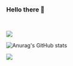 ### Hello there 👋

<!--
**Korkrane/Korkrane** is a ✨ _special_ ✨ repository because its `README.md` (this file) appears on your GitHub profile.

Here are some ideas to get you started:

- 🔭 I’m currently working on ...
- 🌱 I’m currently learning ...
- 👯 I’m looking to collaborate on ...
- 🤔 I’m looking for help with ...
- 💬 Ask me about ...
- 📫 How to reach me: ...
- 😄 Pronouns: ...
- ⚡ Fun fact: ...
-->

<!--
![JaeSeoKim's Top Langs](https://github-readme-stats.vercel.app/api/top-langs/?username=Korkrane&layout=compact&bg_color=7f7fd5,86a8e7,91eac9&title_color=fff&text_color=fff)
-->
<img alt="" src="https://img.shields.io/badge/node.js-6DA55F?style=for-the-badge&logo=node.js&logoColor=white"/> <img alt="" src="https://img.shields.io/badge/TypeScript-007ACC?style=for-the-badge&logo=typescript&logoColor=white"/> <img alt="" src="https://img.shields.io/badge/React-20232A?style=for-the-badge&logo=react&logoColor=61DAFB"/> <img alt="" src="https://img.shields.io/badge/C-00599C?style=for-the-badge&logo=c&logoColor=white"/> <img alt="" src="https://img.shields.io/badge/C%2B%2B-00599C?style=for-the-badge&logo=c%2B%2B&logoColor=white"/> <img alt="" src="https://img.shields.io/badge/Python-3776AB?style=for-the-badge&logo=python&logoColor=white"/> <img alt="" src="https://img.shields.io/badge/PostgreSQL-316192?style=for-the-badge&logo=postgresql&logoColor=white"/>

![](https://komarev.com/ghpvc/?username=Korkrane&label=views&style=flat-square)

![Anurag's GitHub stats](https://github-readme-stats.vercel.app/api?username=Korkrane&show_icons=true&theme=gruvbox)

<img src="https://github-readme-stats.vercel.app/api/top-langs/?username=Korkrane&layout=compact&theme=gruvbox">
